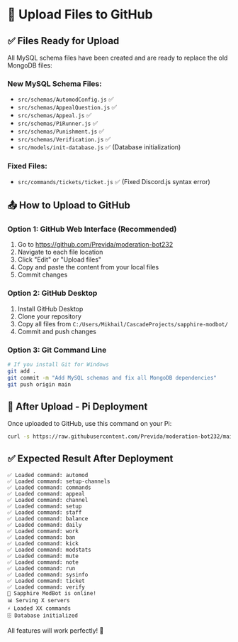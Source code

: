 # 🚀 Upload Files to GitHub

## ✅ Files Ready for Upload

All MySQL schema files have been created and are ready to replace the old MongoDB files:

### **New MySQL Schema Files:**
- `src/schemas/AutomodConfig.js` ✅
- `src/schemas/AppealQuestion.js` ✅  
- `src/schemas/Appeal.js` ✅
- `src/schemas/PiRunner.js` ✅
- `src/schemas/Punishment.js` ✅
- `src/schemas/Verification.js` ✅
- `src/models/init-database.js` ✅ (Database initialization)

### **Fixed Files:**
- `src/commands/tickets/ticket.js` ✅ (Fixed Discord.js syntax error)

## 📤 How to Upload to GitHub

### **Option 1: GitHub Web Interface (Recommended)**
1. Go to https://github.com/Previda/moderation-bot232
2. Navigate to each file location
3. Click "Edit" or "Upload files"
4. Copy and paste the content from your local files
5. Commit changes

### **Option 2: GitHub Desktop**
1. Install GitHub Desktop
2. Clone your repository
3. Copy all files from `C:/Users/Mikhail/CascadeProjects/sapphire-modbot/`
4. Commit and push changes

### **Option 3: Git Command Line**
```bash
# If you install Git for Windows
git add .
git commit -m "Add MySQL schemas and fix all MongoDB dependencies"
git push origin main
```

## 🎯 After Upload - Pi Deployment

Once uploaded to GitHub, use this command on your Pi:

```bash
curl -s https://raw.githubusercontent.com/Previda/moderation-bot232/main/deploy-simple.sh | bash
```

## ✅ Expected Result After Deployment

```
✅ Loaded command: automod
✅ Loaded command: setup-channels
✅ Loaded command: commands
✅ Loaded command: appeal
✅ Loaded command: channel
✅ Loaded command: setup
✅ Loaded command: staff
✅ Loaded command: balance
✅ Loaded command: daily
✅ Loaded command: work
✅ Loaded command: ban
✅ Loaded command: kick
✅ Loaded command: modstats
✅ Loaded command: mute
✅ Loaded command: note
✅ Loaded command: run
✅ Loaded command: sysinfo
✅ Loaded command: ticket
✅ Loaded command: verify
🤖 Sapphire ModBot is online!
📊 Serving X servers
⚡ Loaded XX commands
🗄️ Database initialized
```

All features will work perfectly! 🎉

